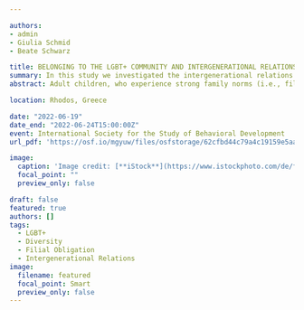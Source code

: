 ```yaml
---

authors:
- admin
- Giulia Schmid
- Beate Schwarz

title: BELONGING TO THE LGBT+ COMMUNITY AND INTERGENERATIONAL RELATIONS: THE ROLE OF FILIAL OBLIGATIONS
summary: In this study we investigated the intergenerational relations of adult LGBT+ to their parents.
abstract: Adult children, who experience strong family norms (i.e., filial obligations) tend to have closer and more intimate intergenerational relations (i.e., support given to parents and relationship quality) with their parents. However, these findings are primarily based on heterosexual and cis-gender adults. According to research, the family norms of Lesbian, Gay, Bisexual, Transgender and other sexual orientation and gender minority (LGBT+) adults tend to be lower compared to sexual orientation and gender identity majority (SGM) adults. Whether these lower filial obligations are associated with the intergenerational relations of LGBT+ adults is currently unknown. Hence, the present study aims to answer the following questions; 1) Do filial obligations mediate the relationship between belonging to the LGBT+ community and support given to parents? 2) Do filial obligations mediate the relationship between belonging to the LGBT+ community and the relationship quality to parents? The sample consisted of n = 135 LGBT+ adults and n = 135 SGM adults. The mean age was M = 28.4 years (SD = 8.54 years). The sample consisted of n = 156 (57.8%) women, n = 100 (37%) men, n = 14 (5.2%) people, who identified as gender non-binary. The measures included a scale on filial obligations, parent-child relationship quality and support given to parents. Structural Equation Modelling showed lower filial obligations in LGBT+ adults. Filial obligations mediated the association between belonging to the LGBT+ community and giving support to parents as well as the relationship quality to the mother, but not the father. In the discussion, the challenges adult LGBT+s face regarding their intergenerational relations will be addressed.

location: Rhodos, Greece

date: "2022-06-19"
date_end: "2022-06-24T15:00:00Z"
event: International Society for the Study of Behavioral Development
url_pdf: 'https://osf.io/mgyuw/files/osfstorage/62cfbd44c79a4c19159e5aa9'

image:
  caption: 'Image credit: [**iStock**](https://www.istockphoto.com/de/foto/regenbogen-flagge-sonne-wind-und-blauem-himmel-gm177351937-20205279?phrase=lgbt%20pride%20flag)'
  focal_point: ""
  preview_only: false

draft: false
featured: true
authors: []
tags:
  - LGBT+
  - Diversity
  - Filial Obligation
  - Intergenerational Relations
image:
  filename: featured
  focal_point: Smart
  preview_only: false
---
```

